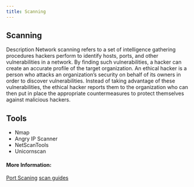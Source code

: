 ```yaml
---
title: Scanning
---
```

## Scanning

Description
Network scanning refers to a set of intelligence gathering procedures hackers perform to identify hosts, ports, and other vulnerabilities in a network. By finding such vulnerabilities, a hacker can create an accurate profile of the target organization. An ethical hacker is a person who attacks an organization’s security on behalf of its owners in order to discover vulnerabilities. Instead of taking advantage of these vulnerabilities, the ethical hacker reports them to the organization who can then put in place the appropriate countermeasures to protect themselves against malicious hackers.

## Tools
- Nmap
- Angry IP Scanner
- NetScanTools
- Unicornscan

#### More Information:
<a href='https://en.wikipedia.org/wiki/Port_scanner' target='_blank' rel='nofollow'>Port Scaning</a>
<a href='http://www.dummies.com/programming/networking/tools-to-scan-systems-as-part-of-an-ethical-hack' target='_blank' rel='nofollow'>scan guides</a>


